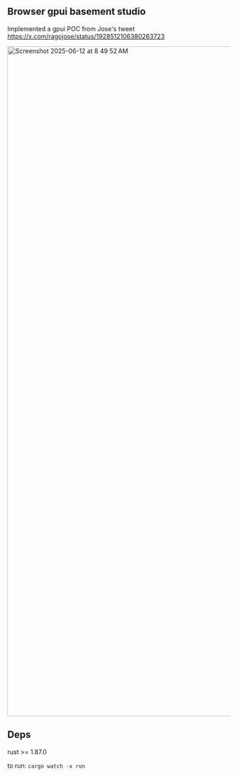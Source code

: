 ## Browser gpui basement studio

Implemented a gpui POC from Jose's tweet https://x.com/ragojose/status/1928512106380263723

<img width="1512" alt="Screenshot 2025-06-12 at 8 49 52 AM" src="https://github.com/user-attachments/assets/2e703b36-ab89-4100-8292-c637d9ee91dc" />

## Deps
rust >= 1.87.0

to run: `cargo watch -x run`
